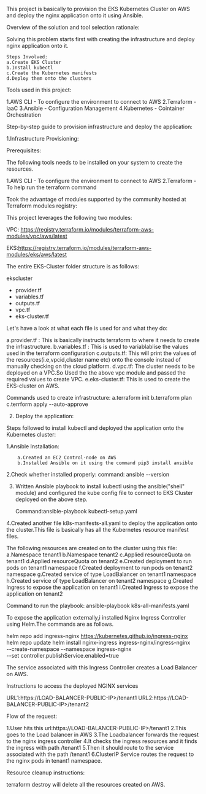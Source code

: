 
This project is basically to provision the EKS Kubernetes Cluster on AWS and deploy the nginx application onto it using Ansible.

Overview of the solution and tool selection rationale:

 Solving this problem starts first with creating the infrastructure and deploy nginx application onto it.

 	Steps Involved:
  	a.Create EKS Cluster
  	b.Install kubectl
  	c.Create the Kubernetes manifests
  	d.Deploy them onto the clusters

Tools used in this project:

 1.AWS CLI - To configure the environment to connect to AWS
 2.Terraform - IaaC
 3.Ansible   - Configuration Management
 4.Kubernetes - Cointainer Orchestration


Step-by-step guide to provision infrastructure and deploy the application:

1.Infrastructure Provisioning:

Prerequisites:

The following tools needs to be installed on your system to create the resources.

 1.AWS CLI - To configure the environment to connect to AWS
 2.Terraform - To help run the terraform command

Took the advantage of modules supported by the community hosted at Terraform modules registry:

This project leverages the following two modules:

VPC: https://registry.terraform.io/modules/terraform-aws-modules/vpc/aws/latest

EKS:https://registry.terraform.io/modules/terraform-aws-modules/eks/aws/latest

The entire EKS-Cluster folder structure is as follows:

ekscluster 
  - provider.tf
  - variables.tf
  - outputs.tf
  - vpc.tf
  - eks-cluster.tf

Let's have a look at what each file is used for and what they do:

 a.provider.tf : This is basically instructs terraform to where it needs to create the infrastructure.
 b.variables.tf : This is used to variablablise the values used in the terraform configuration
 c.outputs.tf: This will print the values of the resources(i.e,vpcid,cluster name etc) onto the console instead of manually checking on the cloud platform. 
 d.vpc.tf: The cluster needs to be deployed on a VPC.So Used the the above vpc module and passed the required values to create VPC.
 e.eks-cluster.tf: This is used to create the EKS-cluster on AWS.

 Commands used to create infrastructure:
    a.terraform init
    b.terraform plan
    c.terrform apply --auto-approve

2. Deploy the application:

 
  Steps followed to install kubectl and deployed the application onto the Kubernetes cluster:

   1.Ansible Installation:

        a.Created an EC2 Control-node on AWS
        b.Installed Ansible on it using the command pip3 install ansible

  2.Check whether installed properly:
       command: ansible --version

  3. Written Ansible playbook to install kubectl using the ansible("shell" module) and configured the kube config file to connect to EKS Cluster deployed on the above step.

      Command:ansible-playbook kubectl-setup.yaml

  4.Created another file k8s-manifests-all.yaml to deploy the application onto the cluster.This file is basically has all the Kubernetes resource manifest files.

   The following resources are created on to the cluster using this file:
      a.Namespace tenant1
      b.Namespace tenant2
      c.Applied resourceQuota on tenant1
      d.Applied resourceQuota on tenant2
      e.Created deployment to run pods on tenant1 namespace
      f.Created deployment to run pods on tenant2 namespace
      g.Created service of type LoadBalancer on tenant1 namespace
      h.Created service of type LoadBalancer on tenant2 namespace
      g.Created Ingress to expose the application on tenant1
      i.Created Ingress to expose the application on tenant2

   Command to run the playbook: ansible-playbook k8s-all-manifests.yaml
 
To expose the application externally,i installed Nginx Ingress Controller using Helm.The commands are as follows.

helm repo add ingress-nginx https://kubernetes.github.io/ingress-nginx
helm repo update
helm install nginx-ingress ingress-nginx/ingress-nginx \
  --create-namespace --namespace ingress-nginx \
  --set controller.publishService.enabled=true


The service associated with this Ingress Controller creates a Load Balancer on AWS. 

Instructions to access the deployed NGINX services

URL1:https://LOAD-BALANCER-PUBLIC-IP>/tenant1
URL2:https://LOAD-BALANCER-PUBLIC-IP>/tenant2

Flow of the request:

1.User hits this url:https://LOAD-BALANCER-PUBLIC-IP>/tenant1
2.This goes to the Load balancer in AWS
3.The Loadbalancer forwards the request to the nginx ingress controller
4.It checks the ingress resources and it finds the ingress with path /tenant1
5.Then it should route to the service associated with the path /tenant1
6.ClusterIP Service routes the request to the nginx pods in tenant1 namespace.

Resource cleanup instructions:

terraform destroy will delete all the resources created on AWS.




      

   
  
 


